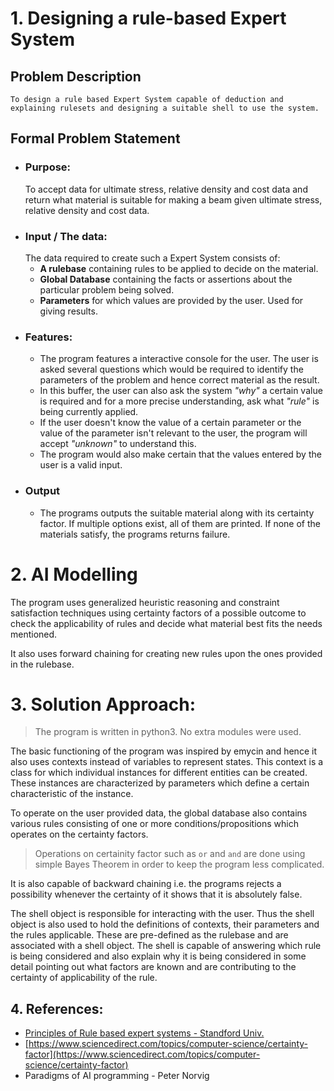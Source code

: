 # 1. Designing a rule-based Expert System
## Problem Description
    To design a rule based Expert System capable of deduction and explaining rulesets and designing a suitable shell to use the system.
## Formal Problem Statement
- ### Purpose:
    To accept data for ultimate stress, relative density and cost data and return what material is suitable for making a beam given ultimate stress, relative density and cost data.
- ### Input / The data: 
    The data required to create such a Expert System consists of:
    - **A rulebase** containing rules to be applied to decide on the material.
    - **Global Database** containing the facts or assertions about the particular problem being solved.
    - **Parameters** for which values are provided by the user. Used for giving results.
- ### Features:
    - The program features a interactive console for the user. The user is asked several questions which would be required to identify the parameters of the problem and hence correct material as the result.
    - In this buffer, the user can also ask the system _"why"_ a certain value is required and for a more precise understanding, ask what _"rule"_ is being currently applied.
    - If the user doesn't know the value of a certain parameter or the value of the parameter isn't relevant to the user, the program will accept _"unknown"_ to understand this.
    - The program would also make certain that the values entered by the user is a valid input.
- ### Output
    - The programs outputs the suitable material along with its certainty factor. If multiple options exist, all of them are printed. If none of the materials satisfy, the programs returns failure.

# 2. AI Modelling
The program uses generalized heuristic reasoning and constraint satisfaction techniques using certainty factors of a possible outcome to check the applicability of rules and decide what material best fits the needs mentioned.

It also uses forward chaining for creating new rules upon the ones provided in the rulebase.


# 3. Solution Approach:

> The program is written in python3. No extra modules were used.

The basic functioning of the program was inspired by emycin and hence it also uses contexts instead of variables to represent states. This context is a class for which individual instances for different entities can be created. These instances are characterized by parameters which define a certain characteristic of the instance.

To operate on the user provided data, the global database also contains various rules consisting of one or more conditions/propositions which operates on the certainty factors.

> Operations on certainity factor such as `or` and `and` are done using simple Bayes Theorem in order to keep the program less complicated.

It is also capable of backward chaining i.e. the programs rejects a possibility whenever the certainty of it shows that it is absolutely false.

The shell object is responsible for interacting with the user. Thus the shell object is also used to hold the definitions of contexts, their parameters and the rules applicable. These are pre-defined as the rulebase and are associated with a shell object.
The shell is capable of answering which rule is being considered and also explain why it is being considered in some detail pointing out what factors are known and are contributing to the certainty of applicability of the rule. 

## 4. References:

- [Principles of Rule based expert systems - Standford Univ.](http://i.stanford.edu/pub/cstr/reports/cs/tr/82/926/CS-TR-82-926.pdf)
- [https://www.sciencedirect.com/topics/computer-science/certainty-factor](https://www.sciencedirect.com/topics/computer-science/certainty-factor)
- Paradigms of AI programming - Peter Norvig
